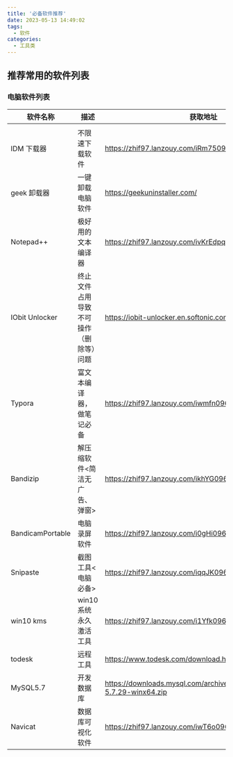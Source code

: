 ```yaml
---
title: '必备软件推荐'
date: 2023-05-13 14:49:02
tags:
  - 软件
categories:
  - 工具类
---
```


## 推荐常用的软件列表

### 电脑软件列表

| 软件名称         | 描述                                   | 获取地址                                                                   |
| ---------------- | -------------------------------------- | -------------------------------------------------------------------------- |
|                  |                                        |                                                                            |
| IDM 下载器       | 不限速下载软件                         | https://zhif97.lanzouy.com/iRm75096ulif                                    |
| geek 卸载器      | 一键卸载电脑软件                       | https://geekuninstaller.com/                                               |
| Notepad++        | 极好用的文本编译器                     | https://zhif97.lanzouy.com/ivKrEdpq4ad                                     |
| IObit Unlocker   | 终止文件占用导致不可操作（删除等）问题 | https://iobit-unlocker.en.softonic.com                                     |
| Typora           | 富文本编译器，做笔记必备               | https://zhif97.lanzouy.com/iwmfn096uwle                                    |
| Bandizip         | 解压缩软件<简洁无广告、弹窗>           | https://zhif97.lanzouy.com/ikhYG096v14h                                    |
| BandicamPortable | 电脑录屏软件                           | https://zhif97.lanzouy.com/i0gHi096v52j                                    |
| Snipaste         | 截图工具<电脑必备>                     | https://zhif97.lanzouy.com/iqqJK096v74d                                    |
| win10 kms        | win10 系统永久激活工具                 | https://zhif97.lanzouy.com/i1Yfk096vopg                                    |
| todesk           | 远程工具                               | https://www.todesk.com/download.html                                       |
| MySQL5.7         | 开发数据库                             | https://downloads.mysql.com/archives/get/p/23/file/mysql-5.7.29-winx64.zip |
| Navicat          | 数据库可视化软件                       | https://zhif97.lanzouy.com/iwT6o096w32d                                    |
